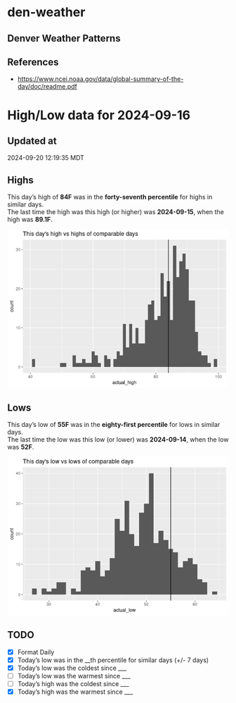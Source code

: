 

# den-weather

## Denver Weather Patterns

## References

- <https://www.ncei.noaa.gov/data/global-summary-of-the-day/doc/readme.pdf>

# High/Low data for 2024-09-16

## Updated at

2024-09-20 12:19:35 MDT

## Highs

This day’s high of **84F** was in the **forty-seventh percentile** for
highs in similar days.  
The last time the high was this high (or higher) was **2024-09-15**,
when the high was **89.1F**.

![](readme_files/figure-commonmark/unnamed-chunk-4-1.png)

## Lows

This day’s low of **55F** was in the **eighty-first percentile** for
lows in similar days.  
The last time the low was this low (or lower) was **2024-09-14**, when
the low was **52F**.

![](readme_files/figure-commonmark/unnamed-chunk-6-1.png)

## TODO

- [x] Format Daily
- [x] Today’s low was in the \_\_th percentile for similar days (+/- 7
  days)
- [x] Today’s low was the coldest since \_\_\_
- [ ] Today’s low was the warmest since \_\_\_
- [ ] Today’s high was the coldest since \_\_\_
- [x] Today’s high was the warmest since \_\_\_
